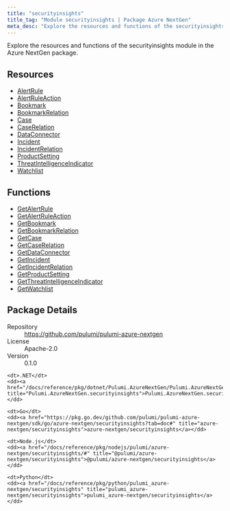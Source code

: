 ```yaml
---
title: "securityinsights"
title_tag: "Module securityinsights | Package Azure NextGen"
meta_desc: "Explore the resources and functions of the securityinsights module in the Azure NextGen package."
---
```


<!-- WARNING: this file was generated by Pulumi Docs Generator. -->
<!-- Do not edit by hand unless you're certain you know what you are doing! -->

Explore the resources and functions of the securityinsights module in the Azure NextGen package.

<h2 id="resources">Resources</h2>
<ul class="api">
    <li><a href="alertrule" title="AlertRule"><span class="symbol resource"></span>AlertRule</a></li>
    <li><a href="alertruleaction" title="AlertRuleAction"><span class="symbol resource"></span>AlertRuleAction</a></li>
    <li><a href="bookmark" title="Bookmark"><span class="symbol resource"></span>Bookmark</a></li>
    <li><a href="bookmarkrelation" title="BookmarkRelation"><span class="symbol resource"></span>BookmarkRelation</a></li>
    <li><a href="case" title="Case"><span class="symbol resource"></span>Case</a></li>
    <li><a href="caserelation" title="CaseRelation"><span class="symbol resource"></span>CaseRelation</a></li>
    <li><a href="dataconnector" title="DataConnector"><span class="symbol resource"></span>DataConnector</a></li>
    <li><a href="incident" title="Incident"><span class="symbol resource"></span>Incident</a></li>
    <li><a href="incidentrelation" title="IncidentRelation"><span class="symbol resource"></span>IncidentRelation</a></li>
    <li><a href="productsetting" title="ProductSetting"><span class="symbol resource"></span>ProductSetting</a></li>
    <li><a href="threatintelligenceindicator" title="ThreatIntelligenceIndicator"><span class="symbol resource"></span>ThreatIntelligenceIndicator</a></li>
    <li><a href="watchlist" title="Watchlist"><span class="symbol resource"></span>Watchlist</a></li>
</ul>

<h2 id="functions">Functions</h2>
<ul class="api">
    <li><a href="getalertrule" title="GetAlertRule"><span class="symbol function"></span>GetAlertRule</a></li>
    <li><a href="getalertruleaction" title="GetAlertRuleAction"><span class="symbol function"></span>GetAlertRuleAction</a></li>
    <li><a href="getbookmark" title="GetBookmark"><span class="symbol function"></span>GetBookmark</a></li>
    <li><a href="getbookmarkrelation" title="GetBookmarkRelation"><span class="symbol function"></span>GetBookmarkRelation</a></li>
    <li><a href="getcase" title="GetCase"><span class="symbol function"></span>GetCase</a></li>
    <li><a href="getcaserelation" title="GetCaseRelation"><span class="symbol function"></span>GetCaseRelation</a></li>
    <li><a href="getdataconnector" title="GetDataConnector"><span class="symbol function"></span>GetDataConnector</a></li>
    <li><a href="getincident" title="GetIncident"><span class="symbol function"></span>GetIncident</a></li>
    <li><a href="getincidentrelation" title="GetIncidentRelation"><span class="symbol function"></span>GetIncidentRelation</a></li>
    <li><a href="getproductsetting" title="GetProductSetting"><span class="symbol function"></span>GetProductSetting</a></li>
    <li><a href="getthreatintelligenceindicator" title="GetThreatIntelligenceIndicator"><span class="symbol function"></span>GetThreatIntelligenceIndicator</a></li>
    <li><a href="getwatchlist" title="GetWatchlist"><span class="symbol function"></span>GetWatchlist</a></li>
</ul>

<h2 id="package-details">Package Details</h2>
<dl class="package-details">
	<dt>Repository</dt>
	<dd><a href="https://github.com/pulumi/pulumi-azure-nextgen">https://github.com/pulumi/pulumi-azure-nextgen</a></dd>
	<dt>License</dt>
	<dd>Apache-2.0</dd>
	<dt>Version</dt>
	<dd>0.1.0</dd>
</dl>



<dl class="tabular">

    <dt>.NET</dt>
    <dd><a href="/docs/reference/pkg/dotnet/Pulumi.AzureNextGen/Pulumi.AzureNextGen.securityinsights.html" title="Pulumi.AzureNextGen.securityinsights">Pulumi.AzureNextGen.securityinsights</a></dd>

    <dt>Go</dt>
    <dd><a href="https://pkg.go.dev/github.com/pulumi/pulumi-azure-nextgen/sdk/go/azure-nextgen/securityinsights?tab=doc#" title="azure-nextgen/securityinsights">azure-nextgen/securityinsights</a></dd>

    <dt>Node.js</dt>
    <dd><a href="/docs/reference/pkg/nodejs/pulumi/azure-nextgen/securityinsights/#" title="@pulumi/azure-nextgen/securityinsights">@pulumi/azure-nextgen/securityinsights</a></dd>

    <dt>Python</dt>
    <dd><a href="/docs/reference/pkg/python/pulumi_azure-nextgen/securityinsights" title="pulumi_azure-nextgen/securityinsights">pulumi_azure-nextgen/securityinsights</a></dd>

</dl>

